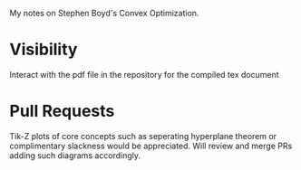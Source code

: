My notes on Stephen Boyd's Convex Optimization.

# Visibility
Interact with the pdf file in the repository for the compiled tex document

# Pull Requests
Tik-Z plots of core concepts such as seperating hyperplane theorem or complimentary slackness would be appreciated. Will review and merge PRs adding such diagrams accordingly.
